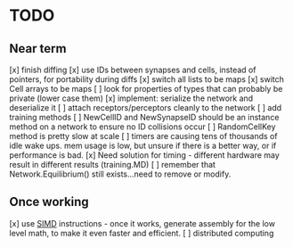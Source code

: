 # TODO

## Near term
[x] finish diffing
[x] use IDs between synapses and cells, instead of pointers, for portability during diffs
[x] switch all lists to be maps
[x] switch Cell arrays to be maps
[ ] look for properties of types that can probably be private (lower case them)
[x] implement: serialize the network and deserialize it
[ ] attach receptors/perceptors cleanly to the network
[ ] add training methods
[ ] NewCellID and NewSynapseID should be an instance method on a network to ensure
no ID collisions occur
[ ] RandomCellKey method is pretty slow at scale
[ ] timers are causing tens of thousands of idle wake ups. mem usage is low, but unsure if there is a better way, or if performance is bad.
[x] Need solution for timing - different hardware may result in different results (training.MD)
[ ] remember that Network.Equilibrium() still exists...need to remove or modify.

## Once working

[x] use [SIMD](https://github.com/bjwbell/gensimd) instructions
    - once it works, generate assembly for the low level math, to make it even faster and efficient.
[ ] distributed computing
